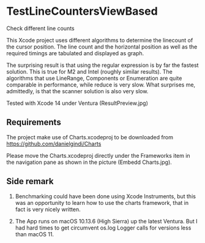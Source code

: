 # TestLineCountersViewBased
Check different line counts

This Xcode project uses different algorithms to determine the linecount of the cursor position. The line count and the horizontal position as well as the required timings are tabulated and displayed as graph.

The surprising result is that using the regular expression is by far the fastest solution. This is true for M2 and Intel (roughly similar results). The algorithms that use LineRange, Components or Enumeration are quite comparable in performance, while reduce is very slow. What surprises me, admittedly, is that the scanner solution is also very slow.  

Tested with Xcode 14 under Ventura (ResultPreview.jpg)

## Requirements
The project make use of Charts.xcodeproj to be downloaded from 
https://github.com/danielgindi/Charts

Please move the Charts.xcodeproj directly under the Frameworks item in the navigation pane as shown in the picture (Embedd Charts.jpg).

## Side remark
1. Benchmarking could have been done using Xcode Instruments, but this was an opportunity to learn how to use the charts framework, that in fact is very nicely written. 

2. The App runs on macOS 10.13.6 (High Sierra) up the latest Ventura. But I had hard times to get circumvent os.log Logger calls for versions less than macOS 11.  


